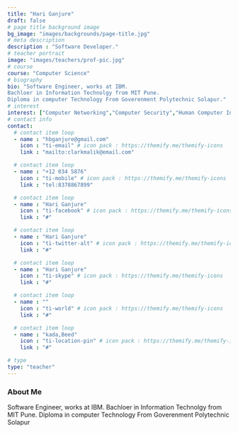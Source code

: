 ```yaml
---
title: "Hari Ganjure"
draft: false
# page title background image
bg_image: "images/backgrounds/page-title.jpg"
# meta description
description : "Software Developer."
# teacher portrait
image: "images/teachers/prof-pic.jpg"
# course
course: "Computer Science"
# biography
bio: "Software Engineer, works at IBM. 
Bachloer in Information Technolgy from MIT Pune.
Diploma in computer Technology From Goverenment Polytechnic Solapur."
# interest
interest: ["Computer Networking","Computer Security","Human Computer Interfacing"]
# contact info
contact:
  # contact item loop
  - name : "hbganjure@gmail.com"
    icon : "ti-email" # icon pack : https://themify.me/themify-icons
    link : "mailto:clarkmalik@email.com"

  # contact item loop
  - name : "+12 034 5876"
    icon : "ti-mobile" # icon pack : https://themify.me/themify-icons
    link : "tel:8378867899"

  # contact item loop
  - name : "Hari Ganjure"
    icon : "ti-facebook" # icon pack : https://themify.me/themify-icons
    link : "#"

  # contact item loop
  - name : "Hari Ganjure"
    icon : "ti-twitter-alt" # icon pack : https://themify.me/themify-icons
    link : "#"

  # contact item loop
  - name : "Hari Ganjure"
    icon : "ti-skype" # icon pack : https://themify.me/themify-icons
    link : "#"

  # contact item loop
  - name : ""
    icon : "ti-world" # icon pack : https://themify.me/themify-icons
    link : "#"

  # contact item loop
  - name : "kada,Beed"
    icon : "ti-location-pin" # icon pack : https://themify.me/themify-icons
    link : "#"

# type
type: "teacher"
---
```


### About Me

Software Engineer, works at IBM. 
Bachloer in Information Technolgy from MIT Pune.
Diploma in computer Technology From Goverenment Polytechnic Solapur